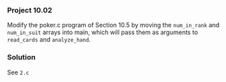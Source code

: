 ### Project 10.02
Modify the poker.c program of Section 10.5 by moving the `num_in_rank` and `num_in_suit` arrays into main, which will pass them as arguments to `read_cards` and `analyze_hand`.

### Solution
See `2.c`
